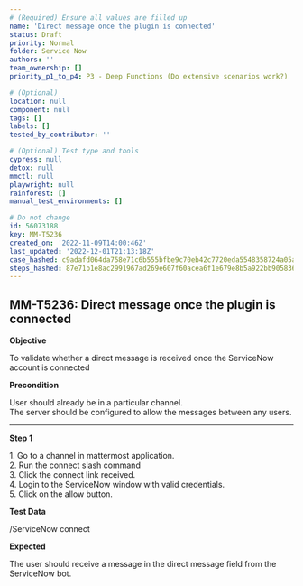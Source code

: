 ```yaml
---
# (Required) Ensure all values are filled up
name: 'Direct message once the plugin is connected'
status: Draft
priority: Normal
folder: Service Now
authors: ''
team_ownership: []
priority_p1_to_p4: P3 - Deep Functions (Do extensive scenarios work?)

# (Optional)
location: null
component: null
tags: []
labels: []
tested_by_contributor: ''

# (Optional) Test type and tools
cypress: null
detox: null
mmctl: null
playwright: null
rainforest: []
manual_test_environments: []

# Do not change
id: 56073188
key: MM-T5236
created_on: '2022-11-09T14:00:46Z'
last_updated: '2022-12-01T21:13:18Z'
case_hashed: c9adafd064da758e71c6b555bfbe9c70eb42c7720eda5548358724a05a3d09876f75ac37524e6b7004da0e38e81519fa
steps_hashed: 87e71b1e8ac2991967ad269e607f60acea6f1e679e8b5a922bb905836b3a0e9310aa86afa23bfe7ad6c67f18812c6030
---
```


<!-- (Auto-generated) Based on frontmatter's "key" and "name" -->

## MM-T5236: Direct message once the plugin is connected

**Objective**

To validate whether a direct message is received once the ServiceNow account is connected

**Precondition**

User should already be in a particular channel.\
The server should be configured to allow the messages between any users.

---

**Step 1**

1\. Go to a channel in mattermost application.\
2\. Run the connect slash command\
3\. Click the connect link received.\
4\. Login to the ServiceNow window with valid credentials.\
5\. Click on the allow button.

**Test Data**

/ServiceNow connect

**Expected**

The user should receive a message in the direct message field from the ServiceNow bot.
